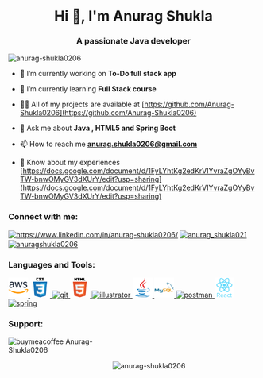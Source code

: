 <h1 align="center">Hi 👋, I'm Anurag Shukla</h1>
<h3 align="center">A passionate Java developer</h3>

<p align="left"> <img src="https://komarev.com/ghpvc/?username=anurag-shukla0206&label=Profile%20views&color=0e75b6&style=flat" alt="anurag-shukla0206" /> </p>

- 🔭 I’m currently working on **To-Do full stack app**

- 🌱 I’m currently learning **Full Stack course**

- 👨‍💻 All of my projects are available at [https://github.com/Anurag-Shukla0206](https://github.com/Anurag-Shukla0206)

- 💬 Ask me about **Java , HTML5 and Spring Boot**

- 📫 How to reach me **anurag.shukla0206@gmail.com**

- 📄 Know about my experiences [https://docs.google.com/document/d/1FyLYhtKg2edKrVIYvraZgOYyBvTW-bnwOMyGV3dXUrY/edit?usp=sharing](https://docs.google.com/document/d/1FyLYhtKg2edKrVIYvraZgOYyBvTW-bnwOMyGV3dXUrY/edit?usp=sharing)

<h3 align="left">Connect with me:</h3>
<p align="left">
<a href="[linkedin.com/in/anurag-shukla0206](https://www.linkedin.com/in/anurag-shukla0206/)" target="blank"><img align="center" src="https://raw.githubusercontent.com/rahuldkjain/github-profile-readme-generator/master/src/images/icons/Social/linked-in-alt.svg" alt="https://www.linkedin.com/in/anurag-shukla0206/" height="30" width="40" /></a>
<a href="https://www.hackerrank.com/anurag_shukla021" target="blank"><img align="center" src="https://raw.githubusercontent.com/rahuldkjain/github-profile-readme-generator/master/src/images/icons/Social/hackerrank.svg" alt="anurag_shukla021" height="30" width="40" /></a>
<a href="https://auth.geeksforgeeks.org/user/anuragshukla0206" target="blank"><img align="center" src="https://raw.githubusercontent.com/rahuldkjain/github-profile-readme-generator/master/src/images/icons/Social/geeks-for-geeks.svg" alt="anuragshukla0206" height="30" width="40" /></a>
</p>

<h3 align="left">Languages and Tools:</h3>
<p align="left"> <a href="https://aws.amazon.com" target="_blank" rel="noreferrer"> <img src="https://raw.githubusercontent.com/devicons/devicon/master/icons/amazonwebservices/amazonwebservices-original-wordmark.svg" alt="aws" width="40" height="40"/> </a> <a href="https://www.w3schools.com/css/" target="_blank" rel="noreferrer"> <img src="https://raw.githubusercontent.com/devicons/devicon/master/icons/css3/css3-original-wordmark.svg" alt="css3" width="40" height="40"/> </a> <a href="https://git-scm.com/" target="_blank" rel="noreferrer"> <img src="https://www.vectorlogo.zone/logos/git-scm/git-scm-icon.svg" alt="git" width="40" height="40"/> </a> <a href="https://www.w3.org/html/" target="_blank" rel="noreferrer"> <img src="https://raw.githubusercontent.com/devicons/devicon/master/icons/html5/html5-original-wordmark.svg" alt="html5" width="40" height="40"/> </a> <a href="https://www.adobe.com/in/products/illustrator.html" target="_blank" rel="noreferrer"> <img src="https://www.vectorlogo.zone/logos/adobe_illustrator/adobe_illustrator-icon.svg" alt="illustrator" width="40" height="40"/> </a> <a href="https://www.java.com" target="_blank" rel="noreferrer"> <img src="https://raw.githubusercontent.com/devicons/devicon/master/icons/java/java-original.svg" alt="java" width="40" height="40"/> </a> <a href="https://www.mysql.com/" target="_blank" rel="noreferrer"> <img src="https://raw.githubusercontent.com/devicons/devicon/master/icons/mysql/mysql-original-wordmark.svg" alt="mysql" width="40" height="40"/> </a> <a href="https://postman.com" target="_blank" rel="noreferrer"> <img src="https://www.vectorlogo.zone/logos/getpostman/getpostman-icon.svg" alt="postman" width="40" height="40"/> </a> <a href="https://reactjs.org/" target="_blank" rel="noreferrer"> <img src="https://raw.githubusercontent.com/devicons/devicon/master/icons/react/react-original-wordmark.svg" alt="react" width="40" height="40"/> </a> <a href="https://spring.io/" target="_blank" rel="noreferrer"> <img src="https://www.vectorlogo.zone/logos/springio/springio-icon.svg" alt="spring" width="40" height="40"/> </a> </p>

<h3 align="left">Support:</h3>
<p><a href="https://www.buymeacoffee.com/buymeacoffee Anurag-Shukla0206"> <img align="left" src="https://cdn.buymeacoffee.com/buttons/v2/default-yellow.png" height="50" width="210" alt="buymeacoffee Anurag-Shukla0206" /></a></p><br><br>

<p><img align="center" src="https://github-readme-stats.vercel.app/api/top-langs?username=anurag-shukla0206&show_icons=true&locale=en&layout=compact" alt="anurag-shukla0206" /></p>
